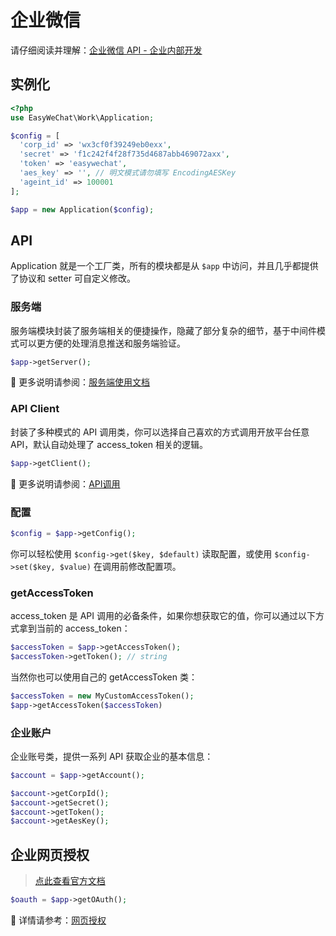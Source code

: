# 企业微信

请仔细阅读并理解：[企业微信 API - 企业内部开发](https://open.work.weixin.qq.com/api/doc/90000/90135/90664)

## 实例化

```php
<?php
use EasyWeChat\Work\Application;

$config = [
  'corp_id' => 'wx3cf0f39249eb0exx',
  'secret' => 'f1c242f4f28f735d4687abb469072axx',
  'token' => 'easywechat',
  'aes_key' => '', // 明文模式请勿填写 EncodingAESKey
  'ageint_id' => 100001
];

$app = new Application($config);
```


## API

Application 就是一个工厂类，所有的模块都是从 `$app` 中访问，并且几乎都提供了协议和 setter 可自定义修改。

### 服务端

服务端模块封装了服务端相关的便捷操作，隐藏了部分复杂的细节，基于中间件模式可以更方便的处理消息推送和服务端验证。

```php
$app->getServer();
```

:book: 更多说明请参阅：[服务端使用文档](server.md)

### API Client

封装了多种模式的 API 调用类，你可以选择自己喜欢的方式调用开放平台任意 API，默认自动处理了 access_token 相关的逻辑。

```php
$app->getClient();
```

:book: 更多说明请参阅：[API调用](../common/client.md)

### 配置

```php
$config = $app->getConfig();
```

你可以轻松使用 `$config->get($key, $default)` 读取配置，或使用 `$config->set($key, $value)` 在调用前修改配置项。

### getAccessToken

access_token 是 API 调用的必备条件，如果你想获取它的值，你可以通过以下方式拿到当前的 access_token：

```php
$accessToken = $app->getAccessToken();
$accessToken->getToken(); // string
```

当然你也可以使用自己的 getAccessToken 类：

```php
$accessToken = new MyCustomAccessToken();
$app->getAccessToken($accessToken)
```

### 企业账户

企业账号类，提供一系列 API 获取企业的基本信息：

```php
$account = $app->getAccount();

$account->getCorpId();
$account->getSecret();
$account->getToken();
$account->getAesKey();
```

## 企业网页授权

> [点此查看官方文档](https://open.work.weixin.qq.com/api/doc/90000/90135/91020)

```php
$oauth = $app->getOAuth();
```

:book: 详情请参考：[网页授权](./oauth.md)
